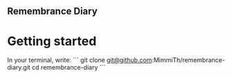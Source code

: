 ## Remembrance Diary
# Getting started
In your terminal, write:
´´´
git clone git@github.com:MimmiTh/remembrance-diary.git
cd remembrance-diary
´´´
